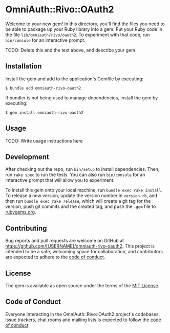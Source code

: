 # OmniAuth::Rivo::OAuth2

Welcome to your new gem! In this directory, you'll find the files you need to be
able to package up your Ruby library into a gem. Put your Ruby code in the file
`lib/omniauth/rivo/oauth2`. To experiment with that code, run `bin/console` for
an interactive prompt.

TODO: Delete this and the text above, and describe your gem

## Installation

Install the gem and add to the application's Gemfile by executing:

    $ bundle add omniauth-rivo-oauth2

If bundler is not being used to manage dependencies, install the gem by
executing:

    $ gem install omniauth-rivo-oauth2

## Usage

TODO: Write usage instructions here

## Development

After checking out the repo, run `bin/setup` to install dependencies. Then, run
`rake spec` to run the tests. You can also run `bin/console` for an interactive
prompt that will allow you to experiment.

To install this gem onto your local machine, run `bundle exec rake install`. To
release a new version, update the version number in `version.rb`, and then run
`bundle exec rake release`, which will create a git tag for the version, push
git commits and the created tag, and push the `.gem` file to
[rubygems.org](https://rubygems.org).

## Contributing

Bug reports and pull requests are welcome on GitHub at
https://github.com/[USERNAME]/omniauth-rivo-oauth2. This project is intended to
be a safe, welcoming space for collaboration, and contributors are expected to
adhere to the [code of conduct](CODE_OF_CONDUCT.md).

## License

The gem is available as open source under the terms of the
[MIT License](https://opensource.org/licenses/MIT).

## Code of Conduct

Everyone interacting in the OmniAuth::Rivo::OAuth2 project's codebases, issue
trackers, chat rooms and mailing lists is expected to follow the
[code of conduct](CODE_OF_CONDUCT.md).
